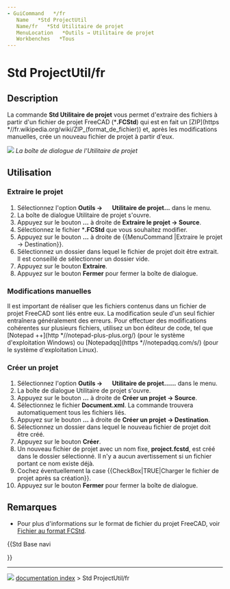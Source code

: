 ```yaml
---
- GuiCommand   */fr
   Name   *Std ProjectUtil
   Name/fr   *Std Utilitaire de projet
   MenuLocation   *Outils → Utilitaire de projet
   Workbenches   *Tous
---
```


# Std ProjectUtil/fr

## Description

La commande **Std Utilitaire de projet** vous permet d\'extraire des fichiers à partir d\'un fichier de projet FreeCAD (***.FCStd**) qui est en fait un [ZIP](https   *//fr.wikipedia.org/wiki/ZIP_(format_de_fichier)) et, après les modifications manuelles, crée un nouveau fichier de projet à partir d\'eux.

![](images/Project_utility_en.png ) 
*La boîte de dialogue de l'Utilitaire de projet*

## Utilisation

### Extraire le projet 

1.  Sélectionnez l\'option **Outils → <img src="images/Std_ProjectUtil.svg" width=16px> Utilitaire de projet...** dans le menu.
2.  La boîte de dialogue Utilitaire de projet s\'ouvre.
3.  Appuyez sur le bouton **...** à droite de **Extraire le projet → Source**.
4.  Sélectionnez le fichier ***.FCStd** que vous souhaitez modifier.
5.  Appuyez sur le bouton **...** à droite de {{MenuCommand |Extraire le projet → Destination}}.
6.  Sélectionnez un dossier dans lequel le fichier de projet doit être extrait. Il est conseillé de sélectionner un dossier vide.
7.  Appuyez sur le bouton **Extraire**.
8.  Appuyez sur le bouton **Fermer** pour fermer la boîte de dialogue.

### Modifications manuelles 

Il est important de réaliser que les fichiers contenus dans un fichier de projet FreeCAD sont liés entre eux. La modification seule d\'un seul fichier entraînera généralement des erreurs. Pour effectuer des modifications cohérentes sur plusieurs fichiers, utilisez un bon éditeur de code, tel que [Notepad ++](http   *//notepad-plus-plus.org/) (pour le système d\'exploitation Windows) ou [Notepadqq](https   *//notepadqq.com/s/) (pour le système d\'exploitation Linux).

### Créer un projet 

1.  Sélectionnez l\'option **Outils → <img src="images/Std_ProjectUtil.svg" width=16px> Utilitaire de projet......** dans le menu.
2.  La boîte de dialogue Utilitaire de projet s\'ouvre.
3.  Appuyez sur le bouton **...** à droite de **Créer un projet → Source**.
4.  Sélectionnez le fichier **Document.xml**. La commande trouvera automatiquement tous les fichiers liés.
5.  Appuyez sur le bouton **...** à droite de **Créer un projet → Destination**.
6.  Sélectionnez un dossier dans lequel le nouveau fichier de projet doit être créé.
7.  Appuyez sur le bouton **Créer**.
8.  Un nouveau fichier de projet avec un nom fixe, **project.fcstd**, est créé dans le dossier sélectionné. Il n\'y a aucun avertissement si un fichier portant ce nom existe déjà.
9.  Cochez éventuellement la case {{CheckBox|TRUE|Charger le fichier de projet après sa création}}.
10. Appuyez sur le bouton **Fermer** pour fermer la boîte de dialogue.

## Remarques

-   Pour plus d\'informations sur le format de fichier du projet FreeCAD, voir [Fichier au format FCStd](File_Format_FCStd/fr.md).





{{Std Base navi

}}



---
![](images/Right_arrow.png) [documentation index](../README.md) > Std ProjectUtil/fr
